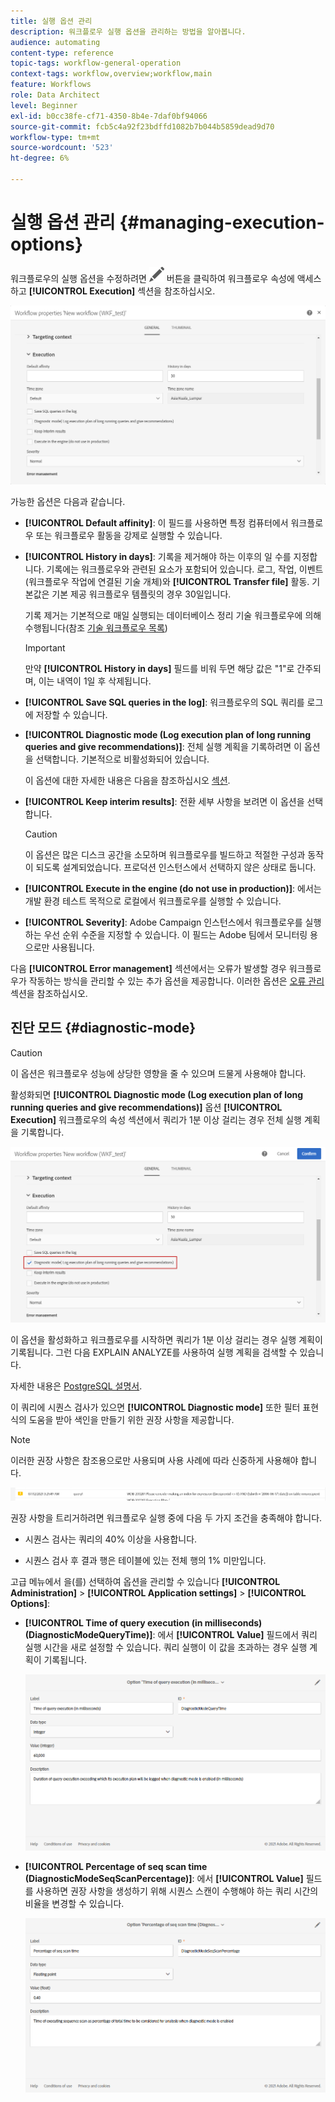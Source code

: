 ```yaml
---
title: 실행 옵션 관리
description: 워크플로우 실행 옵션을 관리하는 방법을 알아봅니다.
audience: automating
content-type: reference
topic-tags: workflow-general-operation
context-tags: workflow,overview;workflow,main
feature: Workflows
role: Data Architect
level: Beginner
exl-id: b0cc38fe-cf71-4350-8b4e-7daf0bf94066
source-git-commit: fcb5c4a92f23bdffd1082b7b044b5859dead9d70
workflow-type: tm+mt
source-wordcount: '523'
ht-degree: 6%

---
```


# 실행 옵션 관리 {#managing-execution-options}

워크플로우의 실행 옵션을 수정하려면 ![](assets/edit_darkgrey-24px.png) 버튼을 클릭하여 워크플로우 속성에 액세스하고 **[!UICONTROL Execution]** 섹션을 참조하십시오.

![](assets/wkf_execution_6.png)

가능한 옵션은 다음과 같습니다.

* **[!UICONTROL Default affinity]**: 이 필드를 사용하면 특정 컴퓨터에서 워크플로우 또는 워크플로우 활동을 강제로 실행할 수 있습니다.

* **[!UICONTROL History in days]**: 기록을 제거해야 하는 이후의 일 수를 지정합니다. 기록에는 워크플로우와 관련된 요소가 포함되어 있습니다. 로그, 작업, 이벤트(워크플로우 작업에 연결된 기술 개체)와 **[!UICONTROL Transfer file]** 활동. 기본값은 기본 제공 워크플로우 템플릿의 경우 30일입니다.

   기록 제거는 기본적으로 매일 실행되는 데이터베이스 정리 기술 워크플로우에 의해 수행됩니다(참조 [기술 워크플로우 목록](../../administration/using/technical-workflows.md))

   >[!IMPORTANT]
   >
   >만약 **[!UICONTROL History in days]** 필드를 비워 두면 해당 값은 &quot;1&quot;로 간주되며, 이는 내역이 1일 후 삭제됩니다.

* **[!UICONTROL Save SQL queries in the log]**: 워크플로우의 SQL 쿼리를 로그에 저장할 수 있습니다.

* **[!UICONTROL Diagnostic mode (Log execution plan of long running queries and give recommendations)]**: 전체 실행 계획을 기록하려면 이 옵션을 선택합니다. 기본적으로 비활성화되어 있습니다.

   이 옵션에 대한 자세한 내용은 다음을 참조하십시오 [섹션](#diagnostic-mode).

* **[!UICONTROL Keep interim results]**: 전환 세부 사항을 보려면 이 옵션을 선택합니다.

   >[!CAUTION]
   >
   >이 옵션은 많은 디스크 공간을 소모하며 워크플로우를 빌드하고 적절한 구성과 동작이 되도록 설계되었습니다. 프로덕션 인스턴스에서 선택하지 않은 상태로 둡니다.

* **[!UICONTROL Execute in the engine (do not use in production)]**: 에서는 개발 환경 테스트 목적으로 로컬에서 워크플로우를 실행할 수 있습니다.

* **[!UICONTROL Severity]**: Adobe Campaign 인스턴스에서 워크플로우를 실행하는 우선 순위 수준을 지정할 수 있습니다. 이 필드는 Adobe 팀에서 모니터링 용으로만 사용됩니다.

다음 **[!UICONTROL Error management]** 섹션에서는 오류가 발생할 경우 워크플로우가 작동하는 방식을 관리할 수 있는 추가 옵션을 제공합니다. 이러한 옵션은 [오류 관리](../../automating/using/monitoring-workflow-execution.md#error-management) 섹션을 참조하십시오.

## 진단 모드 {#diagnostic-mode}

>[!CAUTION]
>
>이 옵션은 워크플로우 성능에 상당한 영향을 줄 수 있으며 드물게 사용해야 합니다.

활성화되면 **[!UICONTROL Diagnostic mode (Log execution plan of long running queries and give recommendations)]** 옵션 **[!UICONTROL Execution]** 워크플로우의 속성 섹션에서 쿼리가 1분 이상 걸리는 경우 전체 실행 계획을 기록합니다.

![](assets/wkf_diagnostic.png)

이 옵션을 활성화하고 워크플로우를 시작하면 쿼리가 1분 이상 걸리는 경우 실행 계획이 기록됩니다. 그런 다음 EXPLAIN ANALYZE를 사용하여 실행 계획을 검색할 수 있습니다.

자세한 내용은 [PostgreSQL 설명서](https://www.postgresql.org/docs/9.4/using-explain.html).

이 쿼리에 시퀀스 검사가 있으면 **[!UICONTROL Diagnostic mode]** 또한 필터 표현식의 도움을 받아 색인을 만들기 위한 권장 사항을 제공합니다.

>[!NOTE]
>
> 이러한 권장 사항은 참조용으로만 사용되며 사용 사례에 따라 신중하게 사용해야 합니다.

![](assets/wkf_diagnostic_4.png)

권장 사항을 트리거하려면 워크플로우 실행 중에 다음 두 가지 조건을 충족해야 합니다.

* 시퀀스 검사는 쿼리의 40% 이상을 사용합니다.

* 시퀀스 검사 후 결과 행은 테이블에 있는 전체 행의 1% 미만입니다.

고급 메뉴에서 을(를) 선택하여 옵션을 관리할 수 있습니다 **[!UICONTROL Administration]** > **[!UICONTROL Application settings]** > **[!UICONTROL Options]**:

* **[!UICONTROL Time of query execution (in milliseconds)(DiagnosticModeQueryTime)]**: 에서 **[!UICONTROL Value]** 필드에서 쿼리 실행 시간을 새로 설정할 수 있습니다. 쿼리 실행이 이 값을 초과하는 경우 실행 계획이 기록됩니다.

   ![](assets/wkf_diagnostic_2.png)

* **[!UICONTROL Percentage of seq scan time (DiagnosticModeSeqScanPercentage)]**: 에서 **[!UICONTROL Value]** 필드를 사용하면 권장 사항을 생성하기 위해 시퀀스 스캔이 수행해야 하는 쿼리 시간의 비율을 변경할 수 있습니다.

   ![](assets/wkf_diagnostic_3.png)
